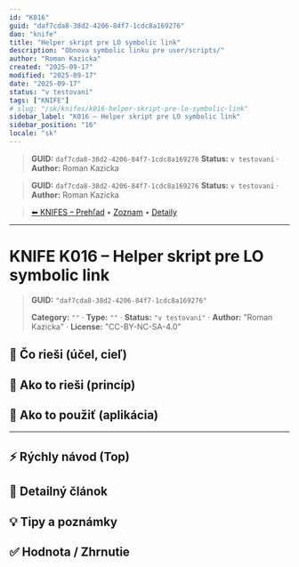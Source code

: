 ```yaml
---
id: "K016"
guid: "daf7cda8-38d2-4206-84f7-1cdc8a169276"
dao: "knife"
title: "Helper skript pre LO symbolic link"
description: "Obnova symbolic linku pre user/scripts/"
author: "Roman Kazicka"
created: "2025-09-17"
modified: "2025-09-17"
date: "2025-09-17"
status: "v testovaní"
tags: ["KNIFE"]
# slug: "/sk/knifes/k016-helper-skript-pre-lo-symbolic-link"
sidebar_label: "K016 – Helper skript pre LO symbolic link"
sidebar_position: "16"
locale: "sk"
---
```

<!-- fm-visible: start -->
> **GUID:** `daf7cda8-38d2-4206-84f7-1cdc8a169276`
> **Status:** `v testovaní` · **Author:** Roman Kazicka
<!-- fm-visible: end -->
<!-- body:start -->

<!-- fm-visible: start -->
> **GUID:** `daf7cda8-38d2-4206-84f7-1cdc8a169276`
> **Status:** `v testovaní` · **Author:** Roman Kazicka
<!-- fm-visible: end -->
<!-- body:start -->

<!-- nav:knifes -->
> [⬅ KNIFES – Prehľad](../overview.md) • [Zoznam](../KNIFE_Overview_List.md) • [Detaily](../KNIFE_Overview_Details.md)
---
# KNIFE K016 – Helper skript pre LO symbolic link
<!-- fm-visible: start -->

> **GUID:** `"daf7cda8-38d2-4206-84f7-1cdc8a169276"`
>   
> **Category:** `""` · **Type:** `""` · **Status:** `"v testovaní"` · **Author:** "Roman Kazicka" · **License:** "CC-BY-NC-SA-4.0"
<!-- fm-visible: end -->


## 🎯 Čo rieši (účel, cieľ)

## 🧩 Ako to rieši (princíp)

## 🧪 Ako to použiť (aplikácia)

---

## ⚡ Rýchly návod (Top)

## 📜 Detailný článok

## 💡 Tipy a poznámky

## ✅ Hodnota / Zhrnutie
